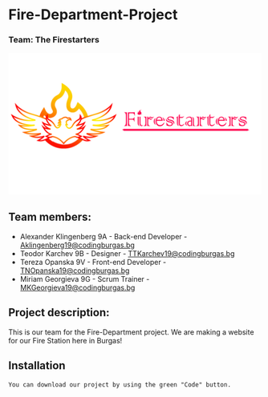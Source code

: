 # Fire-Department-Project
### Team: The Firestarters
![Team Logo](/Images/logo_bgremoved2.png)
## Team members:
* Alexander Klingenberg 9A - Back-end Developer - Aklingenberg19@codingburgas.bg
* Teodor Karchev 9B - Designer - TTKarchev19@codingburgas.bg
* Tereza Opanska 9V - Front-end Developer - TNOpanska19@codingburgas.bg
* Miriam Georgieva 9G - Scrum Trainer - MKGeorgieva19@codingburgas.bg

## Project description:
This is our team for the Fire-Department project. We are making a website for our Fire Station here in Burgas!

## Installation
```
You can download our project by using the green "Code" button.
```
